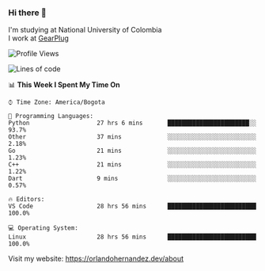 ### Hi there 👋


<!--**AR4Z/AR4Z** is a ✨ _special_ ✨ repository because its `README.md` (this file) appears on your GitHub profile.

Here are some ideas to get you started:-->
I'm studying at National University of Colombia
<br>
I work at <a href="https://gearplug.io/en/">GearPlug</a>
<br>

<!--START_SECTION:waka-->
![Profile Views](http://img.shields.io/badge/Profile%20Views-0-blue)

![Lines of code](https://img.shields.io/badge/From%20Hello%20World%20I%27ve%20Written-22.1%20million%20lines%20of%20code-blue)

📊 **This Week I Spent My Time On** 

```text
⌚︎ Time Zone: America/Bogota

💬 Programming Languages: 
Python                   27 hrs 6 mins       ███████████████████████░░   93.7% 
Other                    37 mins             ░░░░░░░░░░░░░░░░░░░░░░░░░   2.18% 
Go                       21 mins             ░░░░░░░░░░░░░░░░░░░░░░░░░   1.23% 
C++                      21 mins             ░░░░░░░░░░░░░░░░░░░░░░░░░   1.22% 
Dart                     9 mins              ░░░░░░░░░░░░░░░░░░░░░░░░░   0.57%

🔥 Editors: 
VS Code                  28 hrs 56 mins      █████████████████████████   100.0%

💻 Operating System: 
Linux                    28 hrs 56 mins      █████████████████████████   100.0%

```


<!--END_SECTION:waka-->


Visit my website: https://orlandohernandez.dev/about

